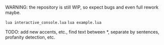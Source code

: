 WARNING: the repository is still WIP, so expect bugs and even full rework maybe.

`lua interactive_console.lua`
`lua example.lua`

TODO: add new accents, etc., find text between *, separate by sentences, profanity detection, etc.
